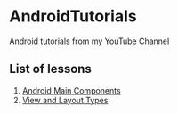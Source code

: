 # AndroidTutorials
Android tutorials from my YouTube Channel

## List of lessons

1. [Android Main Components](https://github.com/ShiftHackZ/AndroidTutorials/tree/master/1_Android_Main_Components)
2. [View and Layout Types](https://github.com/ShiftHackZ/AndroidTutorials/tree/master/2_View_Layout_Types)
